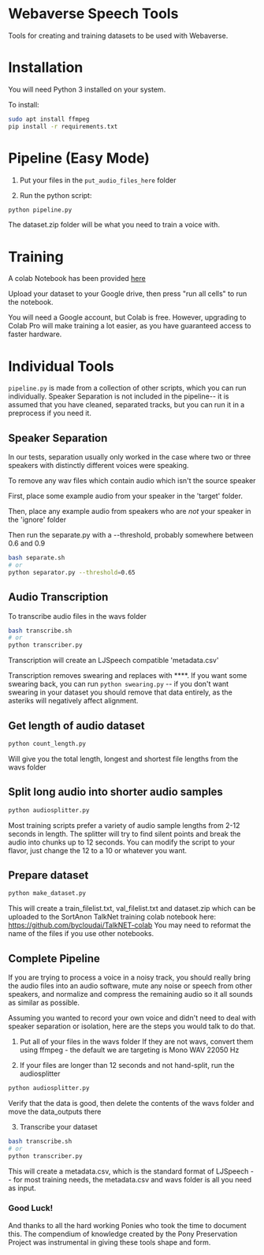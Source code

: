 # Webaverse Speech Tools
Tools for creating and training datasets to be used with Webaverse.

# Installation
You will need Python 3 installed on your system.

To install:

```bash
sudo apt install ffmpeg
pip install -r requirements.txt
```

# Pipeline (Easy Mode)
1. Put your files in the `put_audio_files_here` folder

2. Run the python script:
```sh
python pipeline.py
```

The dataset.zip folder will be what you need to train a voice with.

# Training

A colab Notebook has been provided [here](https://colab.research.google.com/drive/1F1BMC18XIJNFvkncdZHZvxd5oEAVsHxY)

Upload your dataset to your Google drive, then press "run all cells" to run the notebook.

You will need a Google account, but Colab is free. However, upgrading to Colab Pro will make training a lot easier, as you have guaranteed access to faster hardware.

# Individual Tools
`pipeline.py` is made from a collection of other scripts, which you can run individually. Speaker Separation is not included in the pipeline-- it is assumed that you have cleaned, separated tracks, but you can run it in a preprocess if you need it.

## Speaker Separation
In our tests, separation usually only worked in the case where two or three speakers with distinctly different voices were speaking.

To remove any wav files which contain audio which isn't the source speaker

First, place some example audio from your speaker in the 'target' folder.

Then, place any example audio from speakers who are *not* your speaker in the 'ignore' folder

Then run the separate.py with a --threshold, probably somewhere between 0.6 and 0.9

```bash
bash separate.sh
# or
python separator.py --threshold=0.65
```

## Audio Transcription

To transcribe audio files in the wavs folder
```bash
bash transcribe.sh
# or
python transcriber.py
```

Transcription will create an LJSpeech compatible 'metadata.csv'

Transcription removes swearing and replaces with ****. If you want some swearing back, you can run `python swearing.py` -- if you don't want swearing in your dataset you should remove that data entirely, as the asteriks will negatively affect alignment.

## Get length of audio dataset
```bash
python count_length.py
```

Will give you the total length, longest and shortest file lengths from the wavs folder

## Split long audio into shorter audio samples
```bash
python audiosplitter.py
```
Most training scripts prefer a variety of audio sample lengths from 2-12 seconds in length. The splitter will try to find silent points and break the audio into chunks up to 12 seconds. You can modify the script to your flavor, just change the 12 to a 10 or whatever you want.

## Prepare dataset
```bash
python make_dataset.py
```

This will create a train_filelist.txt, val_filelist.txt and dataset.zip which can be uploaded to the SortAnon TalkNet training colab notebook here: https://github.com/bycloudai/TalkNET-colab
You may need to reformat the name of the files if you use other notebooks.


## Complete Pipeline
If you are trying to process a voice in a noisy track, you should really bring the audio files into an audio software, mute any noise or speech from other speakers, and normalize and compress the remaining audio so it all sounds as similar as possible.

Assuming you wanted to record your own voice and didn't need to deal with speaker separation or isolation, here are the steps you would talk to do that.

1. Put all of your files in the wavs folder
If they are not wavs, convert them using ffmpeg - the default we are targeting is Mono WAV 22050 Hz

2. If your files are longer than 12 seconds and not hand-split, run the audiosplitter
```bash
python audiosplitter.py
```
Verify that the data is good, then delete the contents of the wavs folder and move the data_outputs there

3. Transcribe your dataset
```bash
bash transcribe.sh
# or
python transcriber.py
```
This will create a metadata.csv, which is the standard format of LJSpeech -- for most training needs, the metadata.csv and wavs folder is all you need as input.

### Good Luck!

And thanks to all the hard working Ponies who took the time to document this. The compendium of knowledge created by the Pony Preservation Project was instrumental in giving these tools shape and form.

